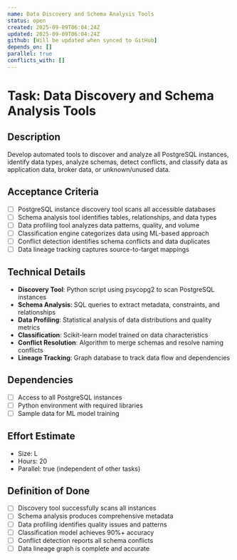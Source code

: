 ```yaml
---
name: Data Discovery and Schema Analysis Tools
status: open
created: 2025-09-09T06:04:24Z
updated: 2025-09-09T06:04:24Z
github: [Will be updated when synced to GitHub]
depends_on: []
parallel: true
conflicts_with: []
---
```


# Task: Data Discovery and Schema Analysis Tools

## Description
Develop automated tools to discover and analyze all PostgreSQL instances, identify data types, analyze schemas, detect conflicts, and classify data as application data, broker data, or unknown/unused data.

## Acceptance Criteria
- [ ] PostgreSQL instance discovery tool scans all accessible databases
- [ ] Schema analysis tool identifies tables, relationships, and data types
- [ ] Data profiling tool analyzes data patterns, quality, and volume
- [ ] Classification engine categorizes data using ML-based approach
- [ ] Conflict detection identifies schema conflicts and data duplicates
- [ ] Data lineage tracking captures source-to-target mappings

## Technical Details
- **Discovery Tool**: Python script using psycopg2 to scan PostgreSQL instances
- **Schema Analysis**: SQL queries to extract metadata, constraints, and relationships
- **Data Profiling**: Statistical analysis of data distributions and quality metrics
- **Classification**: Scikit-learn model trained on data characteristics
- **Conflict Resolution**: Algorithm to merge schemas and resolve naming conflicts
- **Lineage Tracking**: Graph database to track data flow and dependencies

## Dependencies
- [ ] Access to all PostgreSQL instances
- [ ] Python environment with required libraries
- [ ] Sample data for ML model training

## Effort Estimate
- Size: L
- Hours: 20
- Parallel: true (independent of other tasks)

## Definition of Done
- [ ] Discovery tool successfully scans all instances
- [ ] Schema analysis produces comprehensive metadata
- [ ] Data profiling identifies quality issues and patterns
- [ ] Classification model achieves 90%+ accuracy
- [ ] Conflict detection reports all schema conflicts
- [ ] Data lineage graph is complete and accurate
